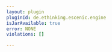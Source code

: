 ```yaml
---
layout: plugin
pluginId: de.ethinking.escenic.engine
isJarAvailable: true
error: NONE
violations: []

---
```

